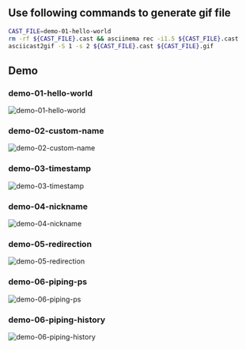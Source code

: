 ## Use following commands to generate gif file

```bash
CAST_FILE=demo-01-hello-world
rm -rf ${CAST_FILE}.cast && asciinema rec -i1.5 ${CAST_FILE}.cast
asciicast2gif -S 1 -s 2 ${CAST_FILE}.cast ${CAST_FILE}.gif
```

## Demo

### demo-01-hello-world

![demo-01-hello-world](demo-01-hello-world.gif)

### demo-02-custom-name

![demo-02-custom-name](demo-02-custom-name.gif)

### demo-03-timestamp

![demo-03-timestamp](demo-03-timestamp.gif)

### demo-04-nickname

![demo-04-nickname](demo-04-nickname.gif)

### demo-05-redirection

![demo-05-redirection](demo-05-redirection.gif)

### demo-06-piping-ps

![demo-06-piping-ps](demo-06-piping-ps.gif)

### demo-06-piping-history

![demo-06-piping-history](demo-06-piping-history.gif)

